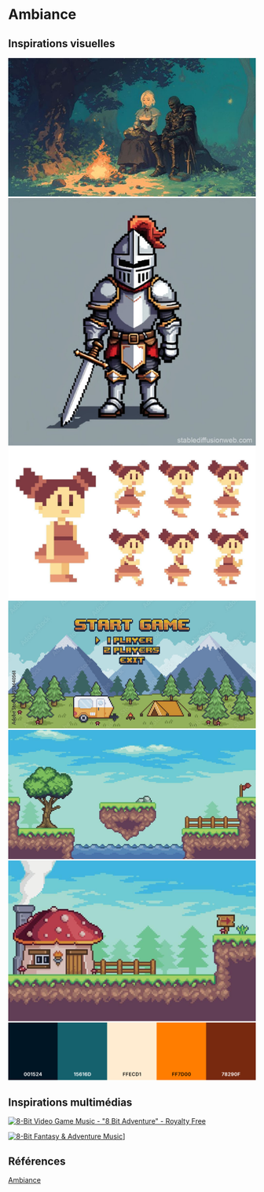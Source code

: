 # Ambiance

## Inspirations visuelles

![moodboard](/img/style.jpg)
![moodboard](/img/chevalier.jpg)
![moodboard](/img/personnage.jpg)
![moodboard](/img/menu.jpg)
![moodboard](/img/decor1.png)
![moodboard](/img/decor2.png)
![moodboard](/img/coolor.png)

## Inspirations multimédias
[![8-Bit Video Game Music - "8 Bit Adventure" - Royalty Free](https://img.youtube.com/vi/vIS2L0ehagc&list=PL170TfEhZz-_5GUY4IEn6tk8dVVCj3gLI&index=4.jpg)](https://www.youtube.com/watch?v=vIS2L0ehagc&list=PL170TfEhZz-_5GUY4IEn6tk8dVVCj3gLI&index=4)

[![8-Bit Fantasy & Adventure Music](https://img.youtube.com/vi/AnW1JtENMS4.jpg)](https://www.youtube.com/watch?v=AnW1JtENMS4)]

## Références

[Ambiance](https://tim-montmorency.com/582523-gestion/#/contenus/2_scenarisation/30_ambiances/)
